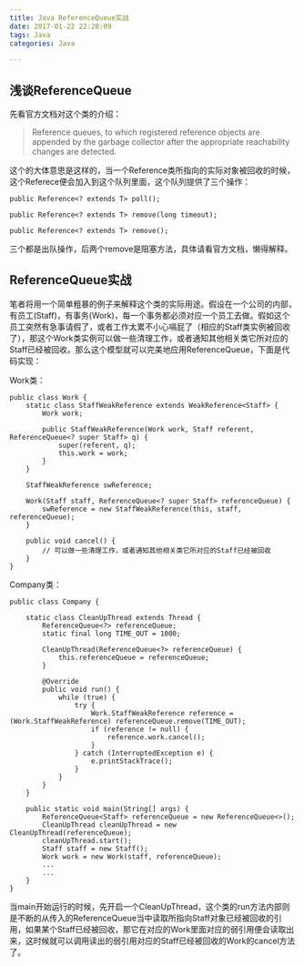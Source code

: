 ```yaml
---
title: Java ReferenceQueue实战
date: 2017-01-22 22:28:09
tags: Java
categories: Java

---
```

## 浅谈ReferenceQueue
先看官方文档对这个类的介绍：  
> Reference queues, to which registered reference objects are appended by the
garbage collector after the appropriate reachability changes are detected.  

这个的大体意思是这样的，当一个Reference类所指向的实际对象被回收的时候，这个Referece便会加入到这个队列里面，这个队列提供了三个操作：

	public Reference<? extends T> poll();
	
	public Reference<? extends T> remove(long timeout);
	
	public Reference<? extends T> remove();
三个都是出队操作，后两个remove是阻塞方法，具体请看官方文档，懒得解释。

## ReferenceQueue实战
笔者将用一个简单粗暴的例子来解释这个类的实际用途。假设在一个公司的内部，有员工(Staff)，有事务(Work)，每一个事务都必须对应一个员工去做。假如这个员工突然有急事请假了，或者工作太累不小心嗝屁了（相应的Staff类实例被回收了），那这个Work类实例可以做一些清理工作，或者通知其他相关类它所对应的Staff已经被回收。那么这个模型就可以完美地应用ReferenceQueue，下面是代码实现：

Work类：

	public class Work {
    	static class StaffWeakReference extends WeakReference<Staff> {
        	Work work;

        	public StaffWeakReference(Work work, Staff referent, ReferenceQueue<? super Staff> q) {
            	super(referent, q);
            	this.work = work;
        	}
    	}

    	StaffWeakReference swReference;

    	Work(Staff staff, ReferenceQueue<? super Staff> referenceQueue) {
        	swReference = new StaffWeakReference(this, staff, referenceQueue);
    	}

    	public void cancel() {
        	// 可以做一些清理工作，或者通知其他相关类它所对应的Staff已经被回收
    	}
	}
Company类：

	public class Company {

    	static class CleanUpThread extends Thread {
        	ReferenceQueue<?> referenceQueue;
        	static final long TIME_OUT = 1000;

        	CleanUpThread(ReferenceQueue<?> referenceQueue) {
            	this.referenceQueue = referenceQueue;
        	}

        	@Override
        	public void run() {
            	while (true) {
                	try {
                    	Work.StaffWeakReference reference = (Work.StaffWeakReference) referenceQueue.remove(TIME_OUT);
                    	if (reference != null) {
                        	reference.work.cancel();
                    	}
                	} catch (InterruptedException e) {
                    	e.printStackTrace();
                	}
            	}
        	}
    	}

    	public static void main(String[] args) {
    		ReferenceQueue<Staff> referenceQueue = new ReferenceQueue<>();
        	CleanUpThread cleanUpThread = new CleanUpThread(referenceQueue);
        	cleanUpThread.start();
        	Staff staff = new Staff();
        	Work work = new Work(staff, referenceQueue);
        	...
        	...
    	}
	}
当main开始运行的时候，先开启一个CleanUpThread，这个类的run方法内部则是不断的从传入的ReferenceQueue当中读取所指向Staff对象已经被回收的引用，如果某个Staff已经被回收，那它在对应的Work里面对应的弱引用便会读取出来，这时候就可以调用读出的弱引用对应的Staff已经被回收的Work的cancel方法了。